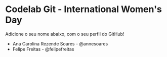 # Codelab Git - International Women's Day

Adicione o seu nome abaixo, com o seu perfil do GitHub!
- Ana Carolina Rezende Soares - @annesoares
- Felipe Freitas - @felipefreitas
